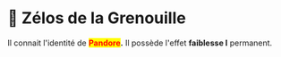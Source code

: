 # 👻 Zélos de la Grenouille

Il connait l'identité de <mark style="color:red;">**Pandore**</mark>**.**                                                                                                                      Il possède l'effet **faiblesse I** permanent.
